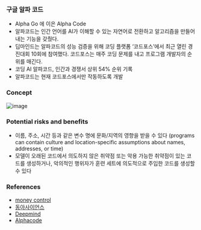 ### 구글 알파 코드
- Alpha Go 에 이은 Alpha Code
- 알파코드는 인간 언어를 AI가 이해할 수 있는 자연어로 전환하고 알고리즘을 만들어내는 기능을 갖췄다. 
- 딥마인드는 알파코드의 성능 검증을 위해 코딩 플랫폼 ‘코드포스’에서 최근 열린 경진대회 10회에 참여했다. 코드포스는 매주 코딩 문제를 내고 프로그램 개발자의 순위를 매긴다.
- 코딩 AI 알파코드, 인간과 경쟁서 상위 54% 순위 기록
- 알파코드는 현재 코드포스에서만 작동하도록 개발

### Concept
![image](https://user-images.githubusercontent.com/1037967/166629561-95a003b3-d296-4114-8d07-9b13dd9e3ac1.png)



### Potential risks and benefits
- 이름, 주소, 시간 등과 같은 변수 명에 문화/지역의 영향을 받을 수 있다 (programs can contain culture and location-specific assumptions about names, addresses, or time)
- 모델이 오래된 코드에서 의도하지 않은 취약점 또는 악용 가능한 취약점이 있는 코드를 생성하거나, 악의적인 행위자가 훈련 세트에 의도적으로 주입한 코드를 생성할 수 있다

### References
- [money control](https://www.moneycontrol.com/news/technology/google-owned-deepminds-alphacode-one-step-closer-to-autonomous-coding-8041151.html)
- [동아사이언스](https://m.dongascience.com/news.php?idx=52123)
- [Deepmind](https://deepmind.com/blog/article/Competitive-programming-with-AlphaCode)
- [Alphacode](https://alphacode.deepmind.com/)
